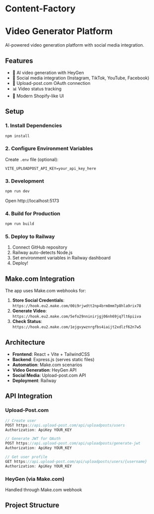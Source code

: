 # Content-Factory
# Video Generator Platform

AI-powered video generation platform with social media integration.

## Features

- 🎥 AI video generation with HeyGen
- 📱 Social media integration (Instagram, TikTok, YouTube, Facebook)
- 🔗 Upload-post.com OAuth connection
- 📊 Video status tracking
- 🎨 Modern Shopify-like UI

## Setup

### 1. Install Dependencies
```bash
npm install
```

### 2. Configure Environment Variables

Create `.env` file (optional):
```env
VITE_UPLOADPOST_API_KEY=your_api_key_here
```

### 3. Development
```bash
npm run dev
```

Open http://localhost:5173

### 4. Build for Production
```bash
npm run build
```

### 5. Deploy to Railway

1. Connect GitHub repository
2. Railway auto-detects Node.js
3. Set environment variables in Railway dashboard
4. Deploy!

## Make.com Integration

The app uses Make.com webhooks for:

1. **Store Social Credentials**: `https://hook.eu2.make.com/00i9rjwdtt2np4brm8mm7p8hla9rix78`
2. **Generate Video**: `https://hook.eu2.make.com/5efo29nninirjgj06nh69jq7lt6piiva`
3. **Check Status**: `https://hook.eu2.make.com/1ejgvywznrgfbs4iaijt2xdlzf62n7w5`

## Architecture

- **Frontend**: React + Vite + TailwindCSS
- **Backend**: Express.js (serves static files)
- **Automation**: Make.com scenarios
- **Video Generation**: HeyGen API
- **Social Media**: Upload-post.com API
- **Deployment**: Railway

## API Integration

### Upload-Post.com
```javascript
// Create user
POST https://api.upload-post.com/api/uploadposts/users
Authorization: ApiKey YOUR_KEY

// Generate JWT for OAuth
POST https://api.upload-post.com/api/uploadposts/generate-jwt
Authorization: ApiKey YOUR_KEY

// Get user profile
GET https://api.upload-post.com/api/uploadposts/users/{username}
Authorization: ApiKey YOUR_KEY
```

### HeyGen (via Make.com)

Handled through Make.com webhook

## Project Structure
